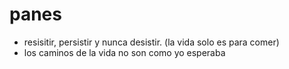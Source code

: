 # panes
- resisitir, persistir y nunca desistir.
(la vida solo es para comer)
- los caminos de la vida no son como yo esperaba

